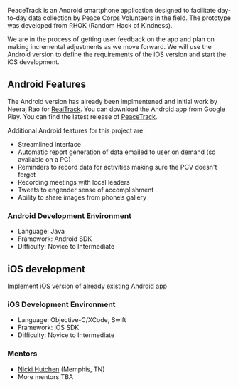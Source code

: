PeaceTrack is an Android smartphone application designed to facilitate day-to-day data collection by Peace Corps Volunteers in the field. The prototype was developed from RHOK (Random Hack of Kindness). 

We are in the process of getting user feedback on the app and plan on making incremental adjustments as we move forward. We will use the Android version to define the requirements of the iOS version and start the iOS development.

## Android Features

The Android version has already been implmentened and initial work by Neeraj Rao for [RealTrack](https://github.com/neeraj2608/realtrack). You can download the Android app from Google Play. You can find the latest release of [PeaceTrack](https://github.com/PeaceCorps/peacetrack-readme).

Additional Android features for this project are:
* Streamlined interface
* Automatic report generation of data emailed to user on demand (so available on a PC)
* Reminders to record data for activities making sure the PCV doesn't forget
* Recording meetings with local leaders
* Tweets to engender sense of accomplishment
* Ability to share images from phone’s gallery

### Android Development Environment

* Language: Java 
* Framework: Android SDK
* Difficulty: Novice to Intermediate

## iOS development
Implement iOS version of already existing Android app

### iOS Development Environment
* Language: Objective-C/XCode, Swift
* Framework: iOS SDK
* Difficulty: Novice to Intermediate

### Mentors
* [Nicki Hutchen](https://www.linkedin.com/pub/nicki-hutchens/14/96a/361) (Memphis, TN)
* More mentors TBA

